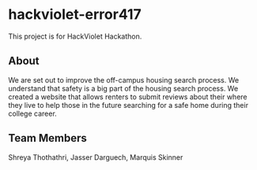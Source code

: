 # hackviolet-error417
This project is for HackViolet Hackathon.

## About
We are set out to improve the off-campus housing search process. We understand that safety is a big part of the housing search process. We created a website that allows renters to submit reviews about their where they live to help those in the future searching for a safe home during their college career. 

## Team Members
Shreya Thothathri, Jasser Darguech, Marquis Skinner


